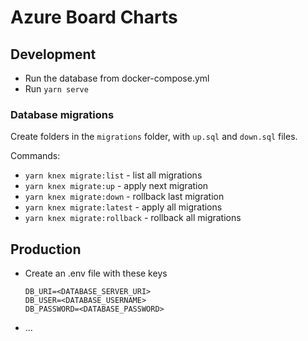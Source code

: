 # Azure Board Charts

## Development

- Run the database from docker-compose.yml
- Run `yarn serve`

### Database migrations

Create folders in the `migrations` folder, with `up.sql` and `down.sql` files.

Commands:

- `yarn knex migrate:list` - list all migrations
- `yarn knex migrate:up` - apply next migration
- `yarn knex migrate:down` - rollback last migration
- `yarn knex migrate:latest` - apply all migrations
- `yarn knex migrate:rollback` - rollback all migrations

## Production

- Create an .env file with these keys
  ```env
  DB_URI=<DATABASE_SERVER_URI>
  DB_USER=<DATABASE_USERNAME>
  DB_PASSWORD=<DATABASE_PASSWORD>
  ```
- ...
